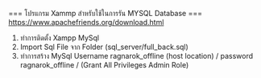 === โปรแกรม Xammp สำหรับใช้ในการรัน MYSQL Database ===
https://www.apachefriends.org/download.html
1. ทำการติดตั้ง Xampp MySql 
2. Import Sql File จาก Folder (sql_server/full_back.sql)
3. ทำการสร้าง MySql Username ragnarok_offline (host location) / password ragnarok_offline / (Grant All Privileges Admin Role)